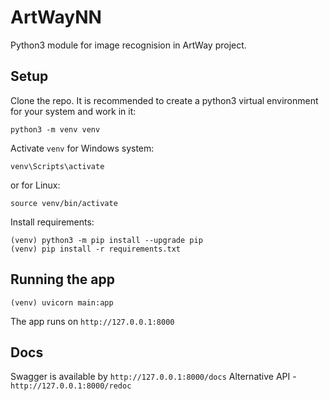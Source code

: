 # ArtWayNN

Python3 module for image recognision in ArtWay project.

## Setup
Clone the repo. It is recommended to create a python3 virtual environment for your system and work in it:

```
python3 -m venv venv
```
Activate ```venv``` for Windows system:
```
venv\Scripts\activate
```
or for Linux:
```
source venv/bin/activate
```
Install requirements:
```
(venv) python3 -m pip install --upgrade pip
(venv) pip install -r requirements.txt
```

## Running the app
```
(venv) uvicorn main:app
```

The app runs on ```http://127.0.0.1:8000```

## Docs
Swagger is available by ```http://127.0.0.1:8000/docs```
Alternative API - ```http://127.0.0.1:8000/redoc```

